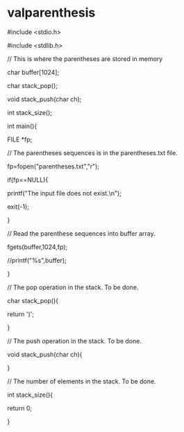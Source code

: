# valparenthesis

#include <stdio.h>

#include <stdlib.h>

// This is where the parentheses are stored in memory

char buffer[1024];

char stack_pop();

void stack_push(char ch);

int stack_size();

int main(){

FILE *fp;

// The parentheses sequences is in the parentheses.txt file.

fp=fopen("parentheses.txt","r");

if(fp==NULL){

printf("The input file does not exist.\n");

exit(-1);

}

// Read the parenthese sequences into buffer array.

fgets(buffer,1024,fp);

//printf("%s",buffer);

}

// The pop operation in the stack. To be done.

char stack_pop(){

return ')';

}

// The push operation in the stack. To be done.

void stack_push(char ch){

}

// The number of elements in the stack. To be done.

int stack_size(){

return 0;

}
